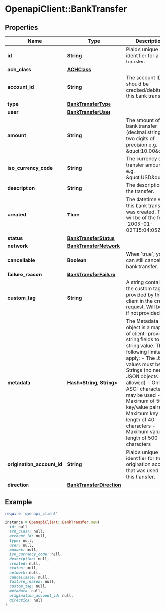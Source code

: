 # OpenapiClient::BankTransfer

## Properties

| Name | Type | Description | Notes |
| ---- | ---- | ----------- | ----- |
| **id** | **String** | Plaid’s unique identifier for a bank transfer. |  |
| **ach_class** | [**ACHClass**](ACHClass.md) |  |  |
| **account_id** | **String** | The account ID that should be credited/debited for this bank transfer. |  |
| **type** | [**BankTransferType**](BankTransferType.md) |  |  |
| **user** | [**BankTransferUser**](BankTransferUser.md) |  |  |
| **amount** | **String** | The amount of the bank transfer (decimal string with two digits of precision e.g. \&quot;10.00\&quot;). |  |
| **iso_currency_code** | **String** | The currency of the transfer amount, e.g. \&quot;USD\&quot; |  |
| **description** | **String** | The description of the transfer. |  |
| **created** | **Time** | The datetime when this bank transfer was created. This will be of the form &#x60;2006-01-02T15:04:05Z&#x60; |  |
| **status** | [**BankTransferStatus**](BankTransferStatus.md) |  |  |
| **network** | [**BankTransferNetwork**](BankTransferNetwork.md) |  |  |
| **cancellable** | **Boolean** | When &#x60;true&#x60;, you can still cancel this bank transfer. |  |
| **failure_reason** | [**BankTransferFailure**](BankTransferFailure.md) |  |  |
| **custom_tag** | **String** | A string containing the custom tag provided by the client in the create request. Will be null if not provided. |  |
| **metadata** | **Hash&lt;String, String&gt;** | The Metadata object is a mapping of client-provided string fields to any string value. The following limitations apply: - The JSON values must be Strings (no nested JSON objects allowed) - Only ASCII characters may be used - Maximum of 50 key/value pairs - Maximum key length of 40 characters - Maximum value length of 500 characters  |  |
| **origination_account_id** | **String** | Plaid’s unique identifier for the origination account that was used for this transfer. |  |
| **direction** | [**BankTransferDirection**](BankTransferDirection.md) |  |  |

## Example

```ruby
require 'openapi_client'

instance = OpenapiClient::BankTransfer.new(
  id: null,
  ach_class: null,
  account_id: null,
  type: null,
  user: null,
  amount: null,
  iso_currency_code: null,
  description: null,
  created: null,
  status: null,
  network: null,
  cancellable: null,
  failure_reason: null,
  custom_tag: null,
  metadata: null,
  origination_account_id: null,
  direction: null
)
```

